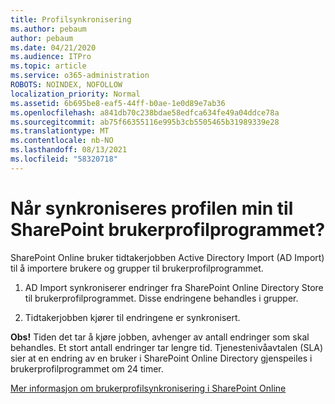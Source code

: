 ```yaml
---
title: Profilsynkronisering
ms.author: pebaum
author: pebaum
ms.date: 04/21/2020
ms.audience: ITPro
ms.topic: article
ms.service: o365-administration
ROBOTS: NOINDEX, NOFOLLOW
localization_priority: Normal
ms.assetid: 6b695be8-eaf5-44ff-b0ae-1e0d89e7ab36
ms.openlocfilehash: a841db70c238bdae58edfca634fe49a04ddce78a
ms.sourcegitcommit: ab75f66355116e995b3cb5505465b31989339e28
ms.translationtype: MT
ms.contentlocale: nb-NO
ms.lasthandoff: 08/13/2021
ms.locfileid: "58320718"
---
```

# <a name="when-do-my-profile-changes-sync-to-the-sharepoint-user-profile-application"></a>Når synkroniseres profilen min til SharePoint brukerprofilprogrammet?

SharePoint Online bruker tidtakerjobben Active Directory Import (AD Import) til å importere brukere og grupper til brukerprofilprogrammet. 
  
1. AD Import synkroniserer endringer fra SharePoint Online Directory Store til brukerprofilprogrammet. Disse endringene behandles i grupper.
    
2. Tidtakerjobben kjører til endringene er synkronisert.
    
**Obs!** Tiden det tar å kjøre jobben, avhenger av antall endringer som skal behandles. Et stort antall endringer tar lengre tid. Tjenestenivåavtalen (SLA) sier at en endring av en bruker i SharePoint Online Directory gjenspeiles i brukerprofilprogrammet om 24 timer. 
  
[Mer informasjon om brukerprofilsynkronisering i SharePoint Online](https://go.microsoft.com/fwlink/?linkid=875671)
  

